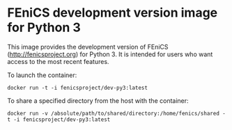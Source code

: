 # FEniCS development version image for Python 3

This image provides the development version of FEniCS
(<http://fenicsproject.org>) for Python 3. It is intended for users
who want access to the most recent features.

To launch the container:

    docker run -t -i fenicsproject/dev-py3:latest

To share a specified directory from the host with the container:

    docker run -v /absolute/path/to/shared/directory:/home/fenics/shared -t -i fenicsproject/dev-py3:latest
